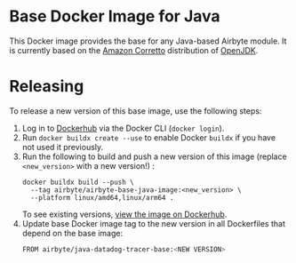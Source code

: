 # Base Docker Image for Java

This Docker image provides the base for any Java-based Airbyte module.  It is currently based on the [Amazon Corretto](https://aws.amazon.com/corretto/?filtered-posts.sort-by=item.additionalFields.createdDate&filtered-posts.sort-order=desc)
distribution of [OpenJDK](https://openjdk.org/).

# Releasing

To release a new version of this base image, use the following steps:

1. Log in to [Dockerhub](https://hub.docker.com/) via the Docker CLI (`docker login`).
2. Run `docker buildx create --use` to enable Docker `buildx` if you have not used it previously.
3. Run the following to build and push a new version of this image (replace `<new_version>` with a new version!) :
   ```
   docker buildx build --push \
     --tag airbyte/airbyte-base-java-image:<new_version> \
     --platform linux/amd64,linux/arm64 .
   ```
   To see existing versions, [view the image on Dockerhub](https://hub.docker.com/r/airbyte/airbyte-base-java-image).
4. Update base Docker image tag to the new version in all Dockerfiles that depend on the base image:
   ```bash
   FROM airbyte/java-datadog-tracer-base:<NEW VERSION>
   ```

[dockerhub]: https://hub.docker.com/repository/registry-1.docker.io/airbyte/airbyte-base-java-image/general
